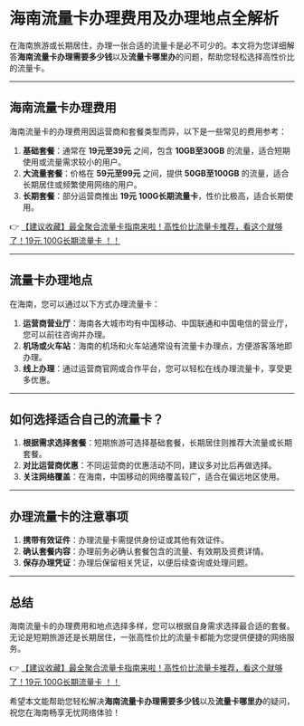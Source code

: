 # 海南流量卡办理费用及办理地点全解析

在海南旅游或长期居住，办理一张合适的流量卡是必不可少的。本文将为您详细解答**海南流量卡办理需要多少钱**以及**流量卡哪里办**的问题，帮助您轻松选择高性价比的流量卡。

---

## 海南流量卡办理费用

海南流量卡的办理费用因运营商和套餐类型而异，以下是一些常见的费用参考：

1. **基础套餐**：通常在 **19元至39元** 之间，包含 **10GB至30GB** 的流量，适合短期使用或流量需求较小的用户。
2. **大流量套餐**：价格在 **59元至99元** 之间，提供 **50GB至100GB** 的流量，适合长期居住或频繁使用网络的用户。
3. **长期套餐**：部分运营商推出 **19元 100G长期流量卡**，性价比极高，适合长期使用。

👉 [【建议收藏】最全聚合流量卡指南来啦！高性价比流量卡推荐，看这个就够了！19元 100G长期流量卡 ！！](https://bit.ly/Liuliangka)

---

## 流量卡办理地点

在海南，您可以通过以下方式办理流量卡：

1. **运营商营业厅**：海南各大城市均有中国移动、中国联通和中国电信的营业厅，您可以前往咨询并办理。
2. **机场或火车站**：海南的机场和火车站通常设有流量卡办理点，方便游客落地即办理。
3. **线上办理**：通过运营商官网或合作平台，您可以轻松在线办理流量卡，享受更多优惠。

---

## 如何选择适合自己的流量卡？

1. **根据需求选择套餐**：短期旅游可选择基础套餐，长期居住则推荐大流量或长期套餐。
2. **对比运营商优惠**：不同运营商的优惠活动不同，建议多对比后再做选择。
3. **关注网络覆盖**：在海南，中国移动的网络覆盖较广，适合在偏远地区使用。

---

## 办理流量卡的注意事项

1. **携带有效证件**：办理流量卡需提供身份证或其他有效证件。
2. **确认套餐内容**：办理前务必确认套餐包含的流量、有效期及资费详情。
3. **保存办理凭证**：办理后保留相关凭证，以便后续查询或处理问题。

---

## 总结

海南流量卡的办理费用和地点选择多样，您可以根据自身需求选择最合适的套餐。无论是短期旅游还是长期居住，一张高性价比的流量卡都能为您提供便捷的网络服务。

👉 [【建议收藏】最全聚合流量卡指南来啦！高性价比流量卡推荐，看这个就够了！19元 100G长期流量卡 ！！](https://bit.ly/Liuliangka)

希望本文能帮助您轻松解决**海南流量卡办理需要多少钱**以及**流量卡哪里办**的疑问，祝您在海南畅享无忧网络体验！
